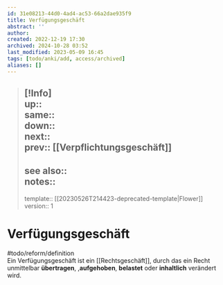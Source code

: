 ```yaml
---
id: 31e08213-44d0-4ad4-ac53-66a2dae935f9
title: Verfügungsgeschäft
abstract: ''
author: 
created: 2022-12-19 17:30
archived: 2024-10-28 03:52
last_modified: 2023-05-09 16:45
tags: [todo/anki/add, access/archived]
aliases: []
---
```


> [!Info]  
> up::  
> same::  
> down::  
> next::  
> prev:: [[Verpflichtungsgeschäft]]
> ---  
> see also::  
> notes::
> ---
> template:: [[20230526T214423-deprecated-template|Flower]]  
> version:: 1 

# Verfügungsgeschäft

#todo/reform/definition  
Ein Verfügungsgeschäft ist ein [[Rechtsgeschäft]], durch das ein Recht unmittelbar **übertragen**, ,**aufgehoben**, **belastet** oder **inhaltlich** verändert wird.
